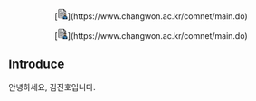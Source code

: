 <p align="center">
[<img src="./images/cv.png" width="18" height="18" />](https://www.changwon.ac.kr/comnet/main.do)
</p>

<p align="center">
[<img src="./images/cv.png" width="18" height="18" />](https://www.changwon.ac.kr/comnet/main.do)
</p>

## Introduce
안녕하세요, 김진호입니다.
